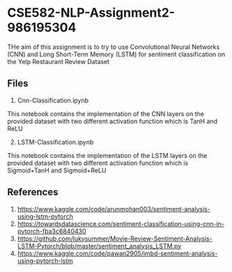 # CSE582-NLP-Assignment2-986195304

THe aim of this assignment is to try to use Convolutional Neural Networks (CNN) and Long Short-Term Memory (LSTM) for sentiment classification on the Yelp Restaurant Review Dataset

## Files

1. Cnn-Classification.ipynb

This notebook contains the implementation of the CNN layers on the provided dataset with two different activation function which is TanH and ReLU

2. LSTM-Classification.ipynb

This notebook contains the implementation of the LSTM layers on the provided dataset with two different activation function which is Sigmoid+TanH and Sigmoid+ReLU

## References

1. https://www.kaggle.com/code/arunmohan003/sentiment-analysis-using-lstm-pytorch
2. https://towardsdatascience.com/sentiment-classification-using-cnn-in-pytorch-fba3c6840430
3. https://github.com/lukysummer/Movie-Review-Sentiment-Analysis-LSTM-Pytorch/blob/master/sentiment_analysis_LSTM.py
4. https://www.kaggle.com/code/pawan2905/imbd-sentiment-analysis-using-pytorch-lstm
